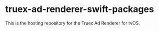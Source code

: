 # truex-ad-renderer-swift-packages
This is the hosting repository for the Truex Ad Renderer for tvOS.
